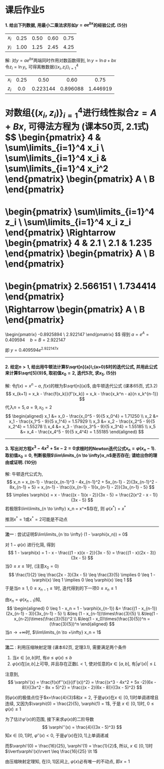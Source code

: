# 课后作业5

#### 1. 给出下列数据, 用最小二乘法求形如$y = ae^{bx}$的经验公式. (5分)
|       |       |       |      |      |
|:-----:|:-----:|:-----:|:----:|:----:|
| $x_i$ | 0.25 | 0.50 | 0.60 | 0.75 |
| $y_i$ | 1.00  | 1.25  | 2.45 | 4.25 |
解: 对$y = ae^{bx}$两端同时作用对数函数得到, $\ln{y} = \ln{a} + bx$  
令$z_i = \ln{y_i}$, 可得离散数据$\{(x_i, z_i)\}_{i=1}^4$

|       |       |       |      |      |
|:-----:|:-----:|:-----:|:----:|:----:|
| $x_i$ | 0.25 | 0.50 | 0.60 | 0.75 |
| $z_i$ | 0.0  | 0.223144 | 0.896088 | 1.446919 |

对数组$\{(x_i, z_i)\}_{i=1}^4$进行线性拟合$z = A + Bx$, 可得**法方程**为 (课本50页, 2.1式)
$$
\begin{pmatrix}
    4 & \sum\limits_{i=1}^4 x_i \\
    \sum\limits_{i=1}^4 x_i & \sum\limits_{i=1}^4 x_i^2
\end{pmatrix}
\begin{pmatrix}
    A \\
    B
\end{pmatrix}
=
\begin{pmatrix}
    \sum\limits_{i=1}^4 z_i \\
    \sum\limits_{i=1}^4 x_i z_i
\end{pmatrix}
\Rightarrow
\begin{pmatrix}
    4 & 2.1 \\
    2.1 & 1.235
\end{pmatrix}
\begin{pmatrix}
    A \\
    B
\end{pmatrix}
=
\begin{pmatrix}
    2.566151 \\
    1.734414
\end{pmatrix}
$$
$$
\Rightarrow
\begin{pmatrix}
    A \\
    B
\end{pmatrix}
=
\begin{pmatrix}
    -0.8925894 \\
    2.922147
\end{pmatrix}
$$
得到 $a = e^A = 0.409594 \quad b = B = 2.922147$

即 $y = 0.409594e^{2.922147x}$

---

#### 2. 给定$n>1$, 给出用牛顿法计算$\sqrt[n]{a}\;(a>0)$时的迭代公式, 并用此公式来计算$\sqrt[5]{9}$, 取初值$x_0 = 2$, 迭代5次, 求$x_5$. (5分)
解: 令$f(x) = x^n - a$, $f(x)$的根为$\sqrt[n]{a}$, 由牛顿迭代公式 (课本65页, 式3.2)
$$
x_{k+1} = x_k - \frac{f(x_k)}{f'(x_k)} = x_k - \frac{x_k^n - a}{n x_k^{n-1}}
$$
代入$n = 5, a = 9, x_0 = 2$
$$
\begin{aligned}
    x_1 &= x_0 - \frac{x_0^5 - 9}{5 x_0^4} = 1.71250 \\
    x_2 &= x_1 - \frac{x_1^5 - 9}{5 x_1^4} = 1.57929 \\
    x_3 &= x_2 - \frac{x_2^5 - 9}{5 x_2^4} = 1.55278 \\
    x_4 &= x_3 - \frac{x_3^5 - 9}{5 x_3^4} = 1.55185 \\
    x_5 &= x_4 - \frac{x_4^5 - 9}{5 x_4^4} = 1.55185
\end{aligned}
$$

---

#### 3. 写出对方程$x^3 - 4x^2 + 5x - 2 = 0$求根时的Newton迭代公式$x_n = \varphi(x_n - 1)$. 取初值$x_0 = 0$, 判断极限$\lim\limits_{n \to \infty}x_n$是否存在; 请给出你的理由或证明. (10分)
解: 牛顿迭代公式为,
$$
x_n = x_{n-1} - \frac{x_{n-1}^3 - 4x_{n-1}^2 + 5x_{n-1} - 2}{3x_{n-1}^2 - 8x_{n-1} + 5}
= x_{n-1} - \frac{(x_{n-1} - 1)(x_{n-1} - 2)}{3x_{n-1} - 5}
$$
$$
\implies
\varphi(x) = x - \frac{(x - 1)(x - 2)}{3x - 5} = \frac{2(x^2 - x - 1)}{3x - 5}
$$
若极限$\lim\limits_{n \to \infty} x_n = x^*$存在, 则 $\varphi(x^*) = x^*$

推测$x^*=1$或$x^*=2$可能是不动点

---

**法一** : 尝试证明$\lim\limits_{n \to \infty} (1 - \varphi(x_n)) = 0$

对 $1 - \varphi(x)$ 进行化简, 得到
$$
1 - \varphi(x) = 1 - x - \frac{(1 - x)(x - 2)}{3x - 5} = \frac{(1 - x)(2x - 3)}{3x - 5}
$$
当$0 \leq x \leq 1$时, (注意$x_0 = 0$)
$$
\frac{1}{2} \leq \frac{2x - 3}{3x - 5} \leq \frac{3}{5}
\implies
0 \leq 1 - \varphi(x) \leq 1
\implies
0 \leq \varphi(x) \leq 1
$$
于是当$n \geq 1, 0 \leq x_{n-1} \leq 1$时, 迭代得到的下一项$0 \leq x_n \leq 1$

由$x_n = \varphi(x_{n-1})$知,
$$
\begin{aligned}
    0 \leq 1 - x_n = 1 - \varphi(x_{n-1}) &= \frac{(1 - x_{n-1})(2x_{n-1} - 3)}{3x_{n-1} - 5} \\
    &\leq (1 - x_{n-1})\times\frac{3}{5} \\
    &\leq(1 - x_{n-2})\times(\frac{3}{5})^2 \\
    &\leq(1 - x_0)\times(\frac{3}{5})^n = (\frac{3}{5})^n
\end{aligned}
$$
当$n \to +\infty$时, $\lim\limits_{n \to +\infty} x_n = 1$

---

**法二** : 利用压缩映射定理 (课本62页, 定理3.1), 需要满足两个条件

1. 当$x \in [a,b]$时, 有$a \leq \varphi(x) \leq b$
2. $\varphi(x)$在$[a,b]$上可导, 并且存在正数$L < 1$, 使对任意的$x \in [a,b]$, 有$| \varphi'(x) | \leq L$

注意到,
$$
\varphi'(x) = \frac{f(x)f''(x)}{(f'(x))^2} = \frac{(x^3 - 4x^2 + 5x -2)(6x - 8)}{(3x^2 - 8x + 5)^2}
= \frac{(x - 2)(6x - 8)}{(3x - 5)^2}
$$

则$\varphi(x)$的极值点位于$x=\frac{4}{3}$和$x=2$, 于是$\varphi(x)$在$x \in [0, 1]$时单调递增且连续,
又因为$\varphi(0) = \frac{2}{5}, \varphi(1) = 1$, 于是 $x \in [0, 1]$时, $0 \leq \varphi(x) \leq 1$

为了估计$\varphi'(x)$的范围, 接下来求$\varphi(x)$的二阶导数
$$
\varphi''(x) = \frac{4}{(3x - 5)^3}
$$
知$x \in [0, 1]$时, $\varphi''(x) < 0$, 于是$\varphi'(x)$在$[0, 1]$上单调递减

而$\varphi'(0) = \frac{16}{25}, \varphi'(1) = \frac{1}{2}$, 所以, $x \in [0, 1]$时 $\lvert\varphi'(x)\rvert \leq \frac{16}{25} \lt 1$

由压缩映射定理知, 在$[0, 1]$区间上, $\varphi(x)$必有唯一的不动点, 即$x=1$
